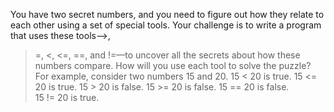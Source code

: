 You have two secret numbers, and you need to figure out how they relate to each other 
using a set of special tools. Your challenge is to write a program that uses these tools—>, 
>=, <, <=, ==, and !=—to uncover all the secrets about how these numbers compare. How 
will you use each tool to solve the puzzle?
For example, consider two numbers 15 and 20. 
15 < 20 is true.
15 <= 20 is true.
15 > 20 is false. 
15 >= 20 is false. 
15 == 20 is false. 
15 != 20 is true.
